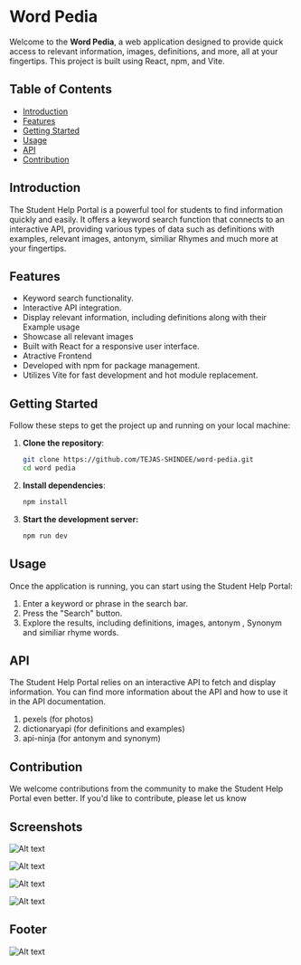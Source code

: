 # Word Pedia

Welcome to the **Word Pedia**, a web application designed to provide quick access to relevant information, images, definitions, and more, all at your fingertips. This project is built using React, npm, and Vite.

## Table of Contents

- [Introduction](#introduction)
- [Features](#features)
- [Getting Started](#getting-started)
- [Usage](#usage)
- [API](#api)
- [Contribution](#Contribution)

## Introduction

The Student Help Portal is a powerful tool for students to find information quickly and easily. It offers a keyword search function that connects to an interactive API, providing various types of data such as definitions with examples, relevant images, antonym, similiar Rhymes and much more at your fingertips.

## Features

- Keyword search functionality.
- Interactive API integration.
- Display relevant information, including definitions along with their Example usage
- Showcase all relevant images 
- Built with React for a responsive user interface.
- Atractive Frontend 
- Developed with npm for package management.
- Utilizes Vite for fast development and hot module replacement.

## Getting Started

Follow these steps to get the project up and running on your local machine:

1. **Clone the repository**:

   ```bash
   git clone https://github.com/TEJAS-SHINDEE/word-pedia.git
   cd word pedia
2. **Install dependencies**:

   ```bash
   npm install

3. **Start the development server:**
   ```bash
   npm run dev

## Usage
Once the application is running, you can start using the Student Help Portal:

1. Enter a keyword or phrase in the search bar.
2. Press the "Search" button.
3. Explore the results, including definitions, images, antonym , Synonym and similiar rhyme words.

## API
The Student Help Portal relies on an interactive API to fetch and display information. You can find more information about the API and how to use it in the API documentation.

1. pexels (for photos)
2. dictionaryapi (for definitions and examples)
3. api-ninja (for antonym and synonym)


## Contribution
We welcome contributions from the community to make the Student Help Portal even better. If you'd like to contribute, please let us know


## Screenshots

![Alt text](./src/assets/oneSC.png?raw=true "Title")

![Alt text](./src/assets/twoSC.png?raw=true "Title")

![Alt text](./src/assets/threeSC.png?raw=true "Title")

![Alt text](./src/assets/fourSC.png?raw=true "Title")

## Footer
![Alt text](footer.png?raw=true "Title")






